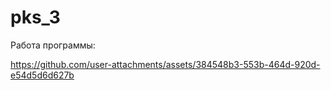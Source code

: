 # pks_3

Работа программы: 


https://github.com/user-attachments/assets/384548b3-553b-464d-920d-e54d5d6d627b


